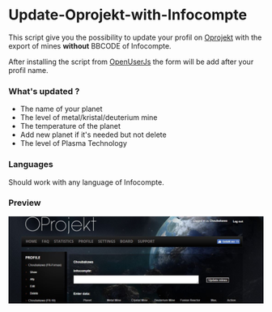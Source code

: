 # Update-Oprojekt-with-Infocompte

This script give you the possibility to update your profil on [Oprojekt] with the export of mines **without** BBCODE of Infocompte.

After installing the script from [OpenUserJs] the form will be add after your profil name.

### What's updated ?

- The name of your planet
- The level of metal/kristal/deuterium mine
- The temperature of the planet
- Add new planet if it's needed but not delete
- The level of Plasma Technology


### Languages

Should work with any language of Infocompte.

### Preview

![form_on_opojekt](/preview/form_on_opojekt.JPG)

[OpenUserJs]: <https://openuserjs.org/scripts/Choubakawa/Export_BBCODE_Ogniter>
[Oprojekt]: <http://en.oprojekt.org/>